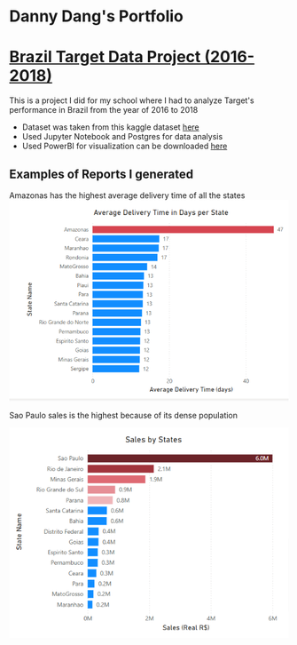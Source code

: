 # Danny Dang's Portfolio

# [Brazil Target Data Project (2016-2018)](https://github.com/ddang1217/brazil_target_project)

This is a project I did for my school where I had to analyze Target's performance in Brazil from the year of 2016 to 2018

* Dataset was taken from this kaggle dataset [here](https://www.kaggle.com/datasets/ujjwalinsights/target-case-study-using-sql)
* Used Jupyter Notebook and Postgres for data analysis
* Used PowerBI for visualization can be downloaded [here](https://github.com/ddang1217/brazil_target_project/blob/main/Target%20Stores%20in%20Brazil.pbix)

  

## Examples of Reports I generated

Amazonas has the highest average delivery time of all the states
![Average Delivery Time Per State](https://github.com/ddang1217/brazil_target_project/blob/93cbff884960ff6429fb6963c65a5718b86c0c54/Pictures/deliverytimestate.PNG)


Sao Paulo sales is the highest because of its dense population

![Most Profitable State](https://github.com/ddang1217/brazil_target_project/blob/main/Pictures/richstate.png)
